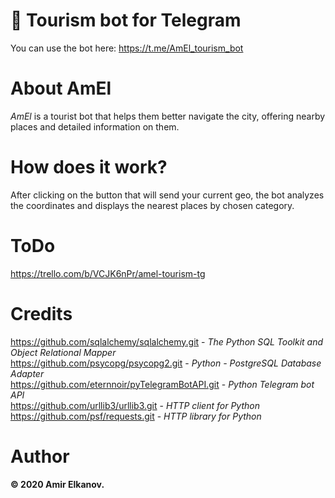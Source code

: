 # 🤖 Tourism bot for Telegram
You can use the bot here: https://t.me/AmEl_tourism_bot

# About AmEl
*AmEl* is a tourist bot that helps them better navigate the city, offering nearby places and detailed information on them.

# How does it work?
After clicking on the button that will send your current geo, the bot analyzes the coordinates and displays the nearest places by chosen category.

# ToDo
https://trello.com/b/VCJK6nPr/amel-tourism-tg

# Credits
https://github.com/sqlalchemy/sqlalchemy.git - _The Python SQL Toolkit and Object Relational Mapper_<br>
https://github.com/psycopg/psycopg2.git - _Python - PostgreSQL Database Adapter_<br>
https://github.com/eternnoir/pyTelegramBotAPI.git - _Python Telegram bot API_<br>
https://github.com/urllib3/urllib3.git - _HTTP client for Python_<br>
https://github.com/psf/requests.git - _HTTP library for Python_

# Author
**&copy; 2020 Amir Elkanov.**
